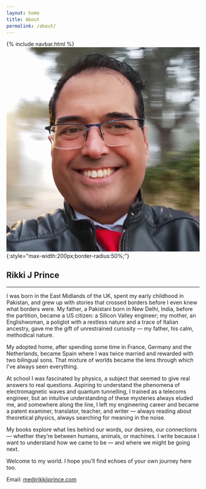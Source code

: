 ```yaml
---
layout: home
title: About
permalink: /about/
---
```

{% include navbar.html %}
![Rikki J Prince](/assets/images/rjpxpr.jpg){:style="max-width:200px;border-radius:50%;"}

## Rikki J Prince
---

I was born in the East Midlands of the UK, spent my early childhood in Pakistan, and grew up with stories that crossed borders before I even knew what borders were. My father, a Pakistani born in New Delhi, India, before the partition, became a US citizen: a Silicon Valley engineer; my mother, an Englishwoman, a poliglot with a restless nature and a trace of 
Italian ancestry, gave me the gift of unrestrained curiosity — my father, his calm, methodical nature.
	
My adopted home, after spending some time in France, Germany and the Netherlands, became Spain where I was twice married and rewarded with two bilingual sons. That mixture of worlds became the lens 
through which I’ve always seen everything.
				
At school I was fascinated by physics, a subject that seemed to give real answers to real questions. Aspiring to understand the phenomena of electromagnetic waves and quantum tunnelling, I trained as a telecoms engineer, but an intuitive understanding of these mysteries
always eluded me, and somewhere along the line, I left my engineering career and became a patent examiner, translator, teacher, and writer — always reading about theoretical physics, always
searching for meaning in the noise.

My books explore what lies behind our words, our desires, our connections — whether they’re between humans, animals, or machines. I write because I want to understand 
how we came to be — and where we might be going next.

Welcome to my world. I hope you’ll find echoes of your own journey here too.
				
				
Email: [me@rikkijprince.com](mailto:me@rikkijprince.com)

